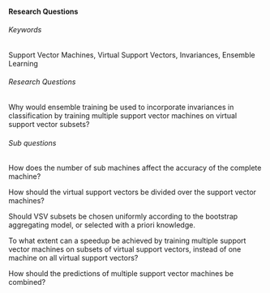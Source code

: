 #### Research Questions



###### Keywords

Support Vector Machines, Virtual Support Vectors, Invariances, Ensemble Learning



###### Research Questions

Why would ensemble training be used to incorporate invariances in classification by training multiple support vector machines on virtual support vector subsets?  



###### Sub questions

How does the number of sub machines affect the accuracy of the complete machine?

How should the virtual support vectors be divided over the support vector machines?

Should VSV subsets be chosen uniformly according to the bootstrap aggregating model, or selected with a priori knowledge. 

To what extent can a speedup be achieved by training multiple support vector machines on subsets of virtual support vectors, instead of one machine on all virtual support vectors?

How should the predictions of multiple support vector machines be combined?









#### 